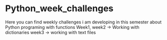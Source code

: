 # Python_week_challenges
Here you can find weekly challenges i am developing in this semester about Python programing with functions
Week1, week2 -> Working with dictionaries
week3 -> working with text files
